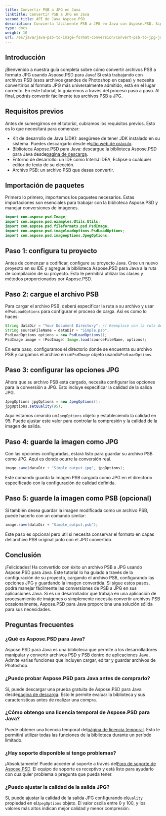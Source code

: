 ```yaml
---
title: Convertir PSB a JPG en Java
linktitle: Convertir PSB a JPG en Java
second_title: API de Java Aspose.PSD
description: Convierta fácilmente PSB a JPG en Java con Aspose.PSD. Siga nuestra guía detallada para realizar conversiones de imágenes perfectas. Descargue, pruebe y compre Aspose.PSD.
type: docs
weight: 10
url: /es/java/java-psb-to-image-format-conversion/convert-psb-to-jpg-java/
---
```

## Introducción
¡Bienvenido a nuestra guía completa sobre cómo convertir archivos PSB a formato JPG usando Aspose.PSD para Java! Si está trabajando con archivos PSB (esos archivos grandes de Photoshop en capas) y necesita convertirlos al formato JPG más universalmente admitido, está en el lugar correcto. En este tutorial, lo guiaremos a través del proceso paso a paso. Al final, podrás convertir fácilmente tus archivos PSB a JPG.
## Requisitos previos
Antes de sumergirnos en el tutorial, cubramos los requisitos previos. Esto es lo que necesitará para comenzar:
-  Kit de desarrollo de Java (JDK): asegúrese de tener JDK instalado en su sistema. Puedes descargarlo desde el[sitio web de oráculo](https://www.oracle.com/java/technologies/javase-downloads.html).
-  Biblioteca Aspose.PSD para Java: descargue la biblioteca Aspose.PSD para Java desde[pagina de descarga](https://releases.aspose.com/psd/java/).
- Entorno de desarrollo: un IDE como IntelliJ IDEA, Eclipse o cualquier editor de texto de su elección.
- Archivo PSB: un archivo PSB que desea convertir.
## Importación de paquetes
Primero lo primero, importemos los paquetes necesarios. Estas importaciones son esenciales para trabajar con la biblioteca Aspose.PSD y manejar conversiones de imágenes.
```java
import com.aspose.psd.Image;
import com.aspose.psd.examples.Utils.Utils;
import com.aspose.psd.fileformats.psd.PsdImage;
import com.aspose.psd.imageloadoptions.PsdLoadOptions;
import com.aspose.psd.imageoptions.JpegOptions;
```
## Paso 1: configura tu proyecto
Antes de comenzar a codificar, configure su proyecto Java. Cree un nuevo proyecto en su IDE y agregue la biblioteca Aspose.PSD para Java a la ruta de compilación de su proyecto. Esto le permitirá utilizar las clases y métodos proporcionados por Aspose.PSD.
## Paso 2: cargue el archivo PSB
 Para cargar el archivo PSB, deberá especificar la ruta a su archivo y usar el`PsdLoadOptions` para configurar el proceso de carga. Así es como lo haces:
```java
String dataDir = "Your Document Directory"; // Reemplace con la ruta de su directorio
String sourceFileName = dataDir + "Simple.psb";
PsdLoadOptions options = new PsdLoadOptions();
PsdImage image = (PsdImage) Image.load(sourceFileName, options);
```
 En este paso, configuramos el directorio donde se encuentra su archivo PSB y cargamos el archivo en un`PsdImage` objeto usando`PsdLoadOptions`.
## Paso 3: configurar las opciones JPG
Ahora que su archivo PSB está cargado, necesita configurar las opciones para la conversión a JPG. Esto incluye especificar la calidad de la salida JPG.
```java
JpegOptions jpgOptions = new JpegOptions();
jpgOptions.setQuality(95);
```
 Aquí estamos creando un`JpegOptions` objeto y estableciendo la calidad en 95. Puede ajustar este valor para controlar la compresión y la calidad de la imagen de salida.
## Paso 4: guarde la imagen como JPG
Con las opciones configuradas, estará listo para guardar su archivo PSB como JPG. Aquí es donde ocurre la conversión real.
```java
image.save(dataDir + "Simple_output.jpg", jpgOptions);
```
Este comando guarda la imagen PSB cargada como JPG en el directorio especificado con la configuración de calidad definida.
## Paso 5: guarde la imagen como PSB (opcional)
Si también desea guardar la imagen modificada como un archivo PSB, puede hacerlo con un comando similar:
```java
image.save(dataDir + "Simple_output.psb");
```
Este paso es opcional pero útil si necesita conservar el formato en capas del archivo PSB original junto con el JPG convertido.
## Conclusión
¡Felicidades! Ha convertido con éxito un archivo PSB a JPG usando Aspose.PSD para Java. Este tutorial lo ha guiado a través de la configuración de su proyecto, cargando el archivo PSB, configurando las opciones JPG y guardando la imagen convertida. Si sigue estos pasos, podrá manejar fácilmente las conversiones de PSB a JPG en sus aplicaciones Java.
Si es un desarrollador que trabaja en una aplicación de procesamiento de imágenes o simplemente necesita convertir archivos PSB ocasionalmente, Aspose.PSD para Java proporciona una solución sólida para sus necesidades.
## Preguntas frecuentes
### ¿Qué es Aspose.PSD para Java?
Aspose.PSD para Java es una biblioteca que permite a los desarrolladores manipular y convertir archivos PSD y PSB dentro de aplicaciones Java. Admite varias funciones que incluyen cargar, editar y guardar archivos de Photoshop.
### ¿Puedo probar Aspose.PSD para Java antes de comprarlo?
 Sí, puede descargar una prueba gratuita de Aspose.PSD para Java desde[pagina de descarga](https://releases.aspose.com/). Esto le permite evaluar la biblioteca y sus características antes de realizar una compra.
### ¿Cómo obtengo una licencia temporal de Aspose.PSD para Java?
Puede obtener una licencia temporal del[página de licencia temporal](https://purchase.aspose.com/temporary-license/). Esto le permitirá utilizar todas las funciones de la biblioteca durante un período limitado.
### ¿Hay soporte disponible si tengo problemas?
 ¡Absolutamente! Puede acceder al soporte a través del[Foro de soporte de Aspose.PSD](https://forum.aspose.com/c/psd/34). El equipo de soporte es receptivo y está listo para ayudarlo con cualquier problema o pregunta que pueda tener.
### ¿Puedo ajustar la calidad de la salida JPG?
 Sí, puede ajustar la calidad de la salida JPG configurando el`Quality` propiedad en el`JpegOptions` objeto. El valor oscila entre 0 y 100, y los valores más altos indican mejor calidad y menor compresión.